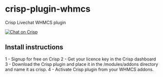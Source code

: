 # crisp-plugin-whmcs
Crisp Livechat WHMCS plugin

[![Chat on Crisp](https://storage.crisp.im/plugins/images/936925df-f37b-4ba8-bab0-70cd2edcb0be/badge.svg)](https://go.crisp.im/chat/embed/?website_id=-JzqEmX56venQuQw4YV8)

## Install instructions

1 - Signup for free on Crisp
2 - Get your licence key in the Crisp dashboard
3 - Download the Crisp plugin and place it in the /modules/addons directory and name it as crisp.
4 - Activate Crisp plugin from your WHMCS addons.

